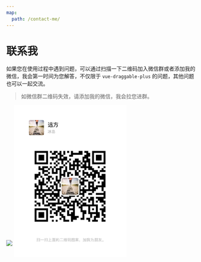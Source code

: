 ```yaml
---
map:
  path: /contact-me/
---
```


# 联系我

如果您在使用过程中遇到问题，可以通过扫描一下二维码加入微信群或者添加我的微信，我会第一时间为您解答，不仅限于 `vue-draggable-plus` 的问题，其他问题也可以一起交流。

> 如微信群二维码失效，请添加我的微信，我会拉您进群。

<img src="/group_img.jpg" width="300" style="margin-bottom: 30px">


<img src="/wechat.png" width="300">
